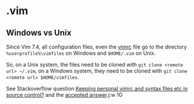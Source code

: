 # .vim

## Windows vs Unix

Since Vim 7.4, all configuration files, even the [vimrc](https://github.com/ReneNyffenegger/.vim/blob/master/vimrc) file go to the directory `%userprofile%\vimfiles` on Windows and
`$HOME/.vim` on Unix.

So, on a Unix system, the files need to be cloned with `git clone <remote url> ~/.vim`, on a Windows system, they need to be cloned with `git clone <remote url> $HOME/vimfiles`.

See Stackoverflow question [Keeping personal vimrc and syntax files etc in source control?](http://vi.stackexchange.com/questions/4027/keeping-personal-vimrc-and-syntax-files-etc-in-source-control)
and the [accepted answer](http://vi.stackexchange.com/a/4030/985).j:w
1G

